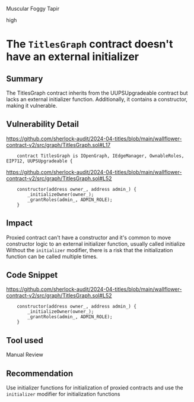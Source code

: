 Muscular Foggy Tapir

high

# The `TitlesGraph` contract doesn't have an external initializer

## Summary
The TitlesGraph contract inherits from the UUPSUpgradeable contract but lacks an external initializer function. Additionally, it contains a constructor, making it vulnerable.

## Vulnerability Detail
https://github.com/sherlock-audit/2024-04-titles/blob/main/wallflower-contract-v2/src/graph/TitlesGraph.sol#L17
```solidity
    contract TitlesGraph is IOpenGraph, IEdgeManager, OwnableRoles, EIP712, UUPSUpgradeable {
```
https://github.com/sherlock-audit/2024-04-titles/blob/main/wallflower-contract-v2/src/graph/TitlesGraph.sol#L52
```solidity
    constructor(address owner_, address admin_) {
        _initializeOwner(owner_);
        _grantRoles(admin_, ADMIN_ROLE);
    }
```

## Impact
Proxied contract can't have a constructor and it's common to move constructor logic to an external initializer function, usually called initialize
Without the `initializer` modifier, there is a risk that the initialization function can be called multiple times.

## Code Snippet
https://github.com/sherlock-audit/2024-04-titles/blob/main/wallflower-contract-v2/src/graph/TitlesGraph.sol#L52
```solidity
    constructor(address owner_, address admin_) {
        _initializeOwner(owner_);
        _grantRoles(admin_, ADMIN_ROLE);
    }
```

## Tool used
Manual Review

## Recommendation
Use initializer functions for initialization of proxied contracts and use the `initializer` modifier for initialization functions

